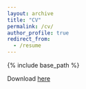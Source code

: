 ```yaml
---
layout: archive
title: "CV"
permalink: /cv/
author_profile: true
redirect_from:
  - /resume
---
```


{% include base_path %}

Download [here](/files/CV.pdf)
